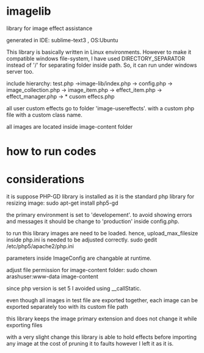 imagelib
========

library for image effect assistance

generated in IDE: sublime-text3 , OS:Ubuntu

This library is basically written in Linux environments. However to make it compatible windows file-system, I have used DIRECTORY_SEPARATOR instead of '/' for separating folder inside path. So, it can run under windows server too.

include hierarchy:
test.php
	->image-lib/index.php
		-> config.php
		-> image_collection.php 
			-> image_item.php 
				-> effect_item.php 
					-> effect_manager.php
						-> * cusom effecs.php

all user custom effects go to folder 'image-usereffects'.
with a custom php file with a custom class name. 

all images are located inside image-content folder

how to run codes
========



considerations
========


it is suppose PHP-GD library is installed as it is the standard php library for resizing image:
sudo apt-get install php5-gd

the primary environment is set to 'developement'. to avoid showing errors and messages it should be change to 'production' inside config.php.

to run this library images are need to be loaded. hence, upload_max_filesize inside php.ini is needed to be adjusted correctly.
sudo gedit /etc/php5/apache2/php.ini

parameters inside ImageConfig are changable at runtime.

adjust file permission for image-content folder:
sudo chown arashuser:www-data image-content

since php version is set 5 I avoided using __callStatic.



even though all images in test file are exported together, each image can be exported separately too with its custom file path

this library keeps the image primary extension and does not change it while exporting files

with a very slight change this library is able to hold effects before importing any image at the cost of pruning it to faults however I left it as it is.
